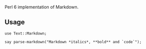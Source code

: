 Perl 6 implementation of Markdown.

## Usage

    use Text::Markdown;

    say parse-markdown("Markdown *italics*, **bold** and `code`");
